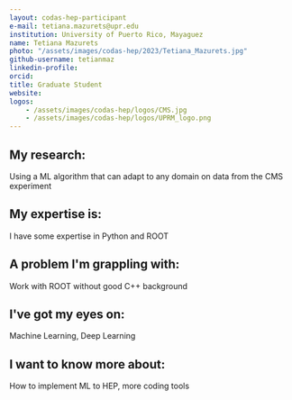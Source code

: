 ```yaml
---
layout: codas-hep-participant
e-mail: tetiana.mazurets@upr.edu
institution: University of Puerto Rico, Mayaguez
name: Tetiana Mazurets
photo: "/assets/images/codas-hep/2023/Tetiana_Mazurets.jpg"
github-username: tetianmaz
linkedin-profile:
orcid:
title: Graduate Student
website:
logos:
    - /assets/images/codas-hep/logos/CMS.jpg
    - /assets/images/codas-hep/logos/UPRM_logo.png
---
```


## My research:
Using a ML algorithm that can adapt to any domain on data from the CMS experiment

## My expertise is:
I have some expertise in Python and ROOT

## A problem I'm grappling with:
Work with ROOT without good C++ background

## I've got my eyes on:
Machine Learning, Deep Learning

## I want to know more about:
How to implement ML to HEP, more coding tools
